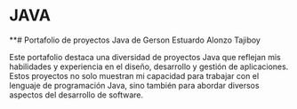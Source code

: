 # JAVA

**# Portafolio de proyectos Java de Gerson Estuardo Alonzo Tajiboy

Este portafolio destaca una diversidad de proyectos Java que reflejan mis habilidades y experiencia en el diseño, desarrollo y gestión de aplicaciones. Estos proyectos no solo muestran mi capacidad para trabajar con el lenguaje de programación Java, sino también para abordar diversos aspectos del desarrollo de software.
